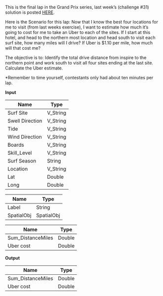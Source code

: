 ﻿This is the final lap in the Grand Prix series, last week’s (challenge #31) solution is posted  [HERE](https://community.alteryx.com/t5/Weekly-Challenge/Weekly-Exercise-31-Alteryx-Grand-Prix-Race-2-Lap1-Intermediate/m-p/36434#M8).

Here is the Scenario for this lap: Now that I know the best four locations for me to visit (from last weeks exercise), I want to estimate how much it’s going to cost for me to take an Uber to each of the sites. If I start at this hotel, and head to the northern most location and head south to visit each surf site, how many miles will I drive? If Uber is $1.10 per mile, how much will that cost me?

The objective is to: Identify the total drive distance from inspire to the northern point and work south to visit all four sites ending at the last site. Calculate the Uber estimate.

*Remember to time yourself, contestants only had about ten minutes per lap.

**Input**


|      Name       |   Type   |
|-----------------|----------|
| Surf Site       | V_String |
| Swell Direction | V_String |
| Tide            | V_String |
| Wind Direction  | V_String |
| Boards          | V_String |
| Skill_Level     | V_String |
| Surf Season     | String   |
| Location        | V_String |
| Lat             | Double   |
| Long            | Double   |



|    Name    |    Type    |
|------------|------------|
| Label      | String     |
| SpatialObj | SpatialObj |



|       Name        |  Type  |
|-------------------|--------|
| Sum_DistanceMiles | Double |
| Uber cost         | Double |


**Output**


|       Name        |  Type  |
|-------------------|--------|
| Sum_DistanceMiles | Double |
| Uber cost         | Double |



